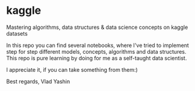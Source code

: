 # kaggle
Mastering algorithms, data structures &amp; data science concepts on kaggle datasets

In this repo you can find several notebooks, where I've tried to implement step for step different models, concepts, algorithms and data structures. 
This repo is pure learning by doing for me as a self-taught data scientist. 


I appreciate it, if you can take something from them:)

Best regards,
Vlad Yashin
